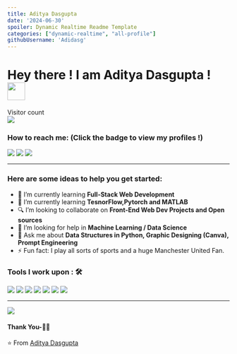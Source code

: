 ```yaml
---
title: Aditya Dasgupta
date: '2024-06-30'
spoiler: Dynamic Realtime Readme Template
categories: ["dynamic-realtime", "all-profile"]
githubUsername: 'Adidasg'
---
```


# Hey there ! I am Aditya Dasgupta ! &emsp;  <img src="https://github.com/TheDudeThatCode/TheDudeThatCode/blob/master/Assets/Hi.gif" width="40px">

<p> 
  Visitor count<br>
  <img src="https://profile-counter.glitch.me/adidasg/count.svg" />
</p>

### How to reach me: <strong>(Click the badge to view my profiles !)</strong>

<img src="https://img.shields.io/badge/dasguptaaditya55@gmail.com-%23D14836.svg?&style=for-the-badge&logo=gmail&logoColor=white" href="dasguptaaditya55@gmail.com">   <a  href="https://www.instagram.com/error_404_adidas/"><img src="https://img.shields.io/badge/@error_404_adidas-%23E4405F.svg?&style=for-the-badge&logo=instagram&logoColor=white"></a>   <a href="https://www.linkedin.com/in/aditya-das-gupta-b59617240/"><img src="https://img.shields.io/badge/Aditya Dasgupta-%230077B5.svg?&style=for-the-badge&logo=linkedin&logoColor=white" ></a>   

<hr>

### Here are some ideas to help you get started:

- 🔭 I’m currently learning  <strong>Full-Stack Web Development</strong>
- 🌱 I’m currently  learning <strong>TesnorFlow,Pytorch and MATLAB</strong>
- 🔍 I’m looking to collaborate on <strong>Front-End Web Dev Projects and Open sources</strong>
- 🤔 I’m looking for help in <strong>Machine Learning / Data Science</strong>
- 💬 Ask me about <strong>Data Structures in Python, Graphic Designing (Canva), Prompt Engineering</strong>
- ⚡ Fun fact: I play all sorts of sports and a huge Manchester United Fan.

### Tools I work upon : 🛠

<img src="https://img.shields.io/badge/Python%20-%2300599C.svg?&style=for-the-badge&logo=c%2B%2B&logoColor=white">   <img src="https://img.shields.io/badge/python%20-%2314354C.svg?&style=for-the-badge&logo=python&logoColor=white">   <img src="https://img.shields.io/badge/javascript%20-%23323330.svg?&style=for-the-badge&logo=javascript&logoColor=%23F7DF1E">   <img src="https://img.shields.io/badge/html5%20-%23E34F26.svg?&style=for-the-badge&logo=html5&logoColor=white">   <img src="https://img.shields.io/badge/css3%20-%231572B6.svg?&style=for-the-badge&logo=css3&logoColor=white">      <img src="https://img.shields.io/badge/bootstrap%20-%23563D7C.svg?&style=for-the-badge&logo=bootstrap&logoColor=white">   <img src="https://img.shields.io/badge/github%20-%23F05033.svg?&style=for-the-badge&logo=git&logoColor=white"/>
<hr>

<img src="https://github-readme-stats.vercel.app/api?username=Adidasg&show_icons=true&title_color=03fc90&icon_color=03fc90&text_color=03fc90&bg_color=002b19">



#### Thank You-🙏🏼

⭐️ From [Aditya Dasgupta](https://github.com/Adidasg)
